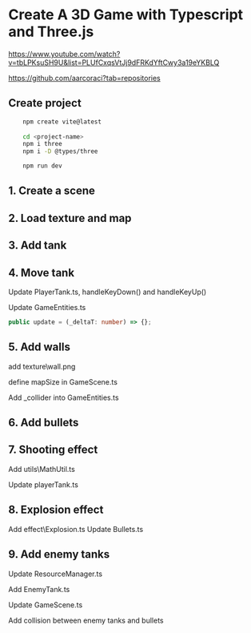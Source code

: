 # Create A 3D Game with Typescript and Three.js

https://www.youtube.com/watch?v=tbLPKsuSH9U&list=PLUfCxqsVtJj9dFRKdYftCwy3a19eYKBLQ

https://github.com/aarcoraci?tab=repositories

## Create project

```bash
    npm create vite@latest
    
    cd <project-name>
    npm i three 
    npm i -D @types/three

    npm run dev
```

## 1. Create a scene

## 2. Load texture and map

## 3. Add tank

## 4. Move tank

Update PlayerTank.ts, handleKeyDown() and handleKeyUp()

Update GameEntities.ts

```ts
public update = (_deltaT: number) => {};
```

## 5. Add walls

add texture\wall.png

define mapSize in GameScene.ts

Add _collider into GameEntities.ts


## 6. Add bullets

## 7. Shooting effect

Add utils\MathUtil.ts

Update playerTank.ts

## 8. Explosion effect

Add effect\Explosion.ts
Update Bullets.ts

## 9. Add enemy tanks

Update ResourceManager.ts

Add EnemyTank.ts

Update GameScene.ts

Add collision between enemy tanks and bullets
